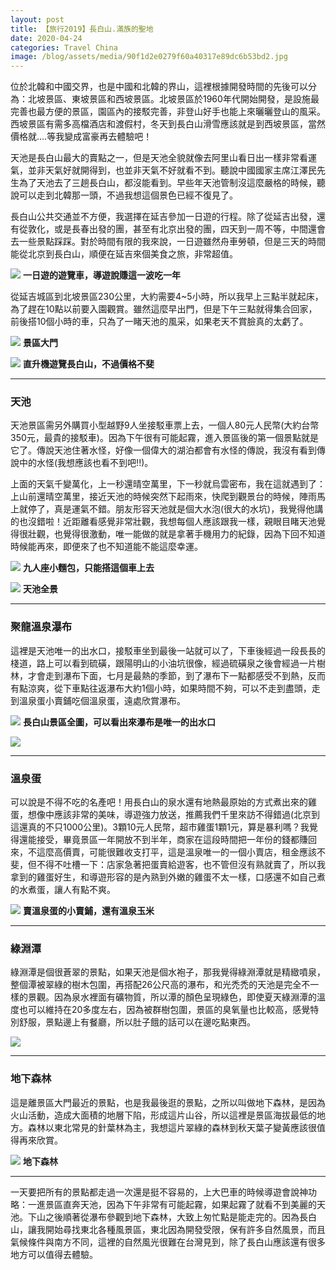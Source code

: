 ```yaml
---
layout: post 
title: 【旅行2019】長白山.滿族的聖地
date: 2020-04-24 
categories: Travel China 
image: /blog/assets/media/90f1d2e0279f60a40317e89dc6b53bd2.jpg
---
```

位於北韓和中國交界，也是中國和北韓的界山，這裡根據開發時間的先後可以分為：北坡景區、東坡景區和西坡景區。北坡景區於1960年代開始開發，是設施最完善也最方便的景區，園區內的接駁完善，非登山好手也能上來曬曬登山的風采。西坡景區有需多高檔酒店和渡假村，冬天到長白山滑雪應該就是到西坡景區，當然價格就….等我變成富豪再去體驗吧！

天池是長白山最大的賣點之一，但是天池全貌就像去阿里山看日出一樣非常看運氣，並非天氣好就開得到，也並非天氣不好就看不到。聽說中國國家主席江澤民先生為了天池去了三趟長白山，都沒能看到。早些年天池管制沒這麼嚴格的時候，聽說可以走到北韓那一頭，不過我想這個景色已經不復見了。

長白山公共交通並不方便，我選擇在延吉參加一日遊的行程。除了從延吉出發，還有從敦化，或是長春出發的團，甚至有北京出發的團，四天到一周不等，中間還會去一些景點踩踩。對於時間有限的我來說，一日遊雖然舟車勞頓，但是三天的時間能從北京到長白山，順便在延吉來個美食之旅，非常超值。

![](/blog/assets/media/97201129a2b70212e6c2351596c1a132.jpg)
**一日遊的遊覽車，導遊說賺這一波吃一年**

從延吉城區到北坡景區230公里，大約需要4\~5小時，所以我早上三點半就起床，為了趕在10點以前要入園觀賞。雖然這麼早出門，但是下午三點就得集合回家，前後搭10個小時的車，只為了一睹天池的風采，如果老天不賞臉真的太虧了。

![](/blog/assets/media/32e671a7761d2e4665001b4681e35308.jpg)
**景區大門**

![](/blog/assets/media/33fa46b3833dc6c8dbc6b25f1a5ff5d5.jpg)
**直升機遊覽長白山，不過價格不斐**

***
### 天池

天池景區需另外購買小型越野9人坐接駁車票上去，一個人80元人民幣(大約台幣350元，最貴的接駁車)。因為下午很有可能起霧，進入景區後的第一個景點就是它了。傳說天池住著水怪，好像一個偉大的湖泊都會有水怪的傳說，我沒有看到傳說中的水怪(我想應該也看不到吧!!)。

上面的天氣千變萬化，上一秒還晴空萬里，下一秒就烏雲密布，我在這就遇到了：上山前還晴空萬里，接近天池的時候突然下起雨來，快爬到觀景台的時候，陣雨馬上就停了，真是運氣不錯。朋友形容天池就是個大水泡(很大的水坑)，我覺得他講的也沒錯啦！近距離看感覺非常壯觀，我想每個人應該跟我一樣，親眼目睹天池覺得很壯觀，也覺得很激動，唯一能做的就是拿著手機用力的紀錄，因為下回不知道時候能再來，即便來了也不知道能不能這麼幸運。

![](/blog/assets/media/64b27b4b9683445cbe8332fabd809eb7.jpg)
**九人座小麵包，只能搭這個車上去**

![](/blog/assets/media/81f4524c6c0573627f043cff5647c6c8.jpg)
**天池全景**

***
### 聚龍溫泉瀑布

這裡是天池唯一的出水口，接駁車坐到最後一站就可以了，下車後經過一段長長的棧道，路上可以看到硫磺，跟陽明山的小油坑很像，經過硫磺泉之後會經過一片樹林，才會走到瀑布下面，七月是最熱的季節，到了瀑布下一點都感受不到熱，反而有點涼爽，從下車點往返瀑布大約1個小時，如果時間不夠，可以不走到盡頭，走到溫泉蛋小賣鋪吃個溫泉蛋，遠處欣賞瀑布。

![](/blog/assets/media/0677270177a7675e738c230e81777c5e.jpg)
**長白山景區全圖，可以看出來瀑布是唯一的出水口**

![](/blog/assets/media/a926505e97eb2278cbfba72395649955.jpg)

***
### 溫泉蛋

可以說是不得不吃的名產吧！用長白山的泉水還有地熱最原始的方式煮出來的雞蛋，想像中應該非常的美味，導遊強力放送，推薦我們千里來訪不得錯過(北京到這還真的不只1000公里)。3顆10元人民幣，超市雞蛋1顆1元，算是暴利嗎？我覺得還能接受，畢竟景區一年開放不到半年，商家在這段時間把一年份的錢都賺回來，不這麼高價賣，可能很難收支打平，這是溫泉唯一的一個小賣店，租金應該不斐，但不得不吐槽一下：店家急著把蛋賣給遊客，也不管但沒有熟就賣了，所以我拿到的雞蛋好生，和導遊形容的是內熟到外嫩的雞蛋不太一樣，口感還不如自己煮的水煮蛋，讓人有點不爽。

![](/blog/assets/media/90c1979358dafe4cf30a3312e866a8a5.jpg)
**賣溫泉蛋的小賣鋪，還有溫泉玉米**

***
### 綠淵潭

綠淵潭是個很蒼翠的景點，如果天池是個水袍子，那我覺得綠淵潭就是精緻噴泉，整個潭被翠綠的樹木包圍，再搭配26公尺高的瀑布，和光禿禿的天池是完全不一樣的景觀。因為泉水裡面有礦物質，所以潭的顏色呈現綠色，即使夏天綠淵潭的溫度也可以維持在20多度左右，因為被群樹包圍，景區的臭氧量也比較高，感覺特別舒服，景點邊上有餐廳，所以肚子餓的話可以在邊吃點東西。

![](/blog/assets/media/90f1d2e0279f60a40317e89dc6b53bd2.jpg)

***
### 地下森林

這是離景區大門最近的景點，也是我最後逛的景點，之所以叫做地下森林，是因為火山活動，造成大面積的地層下陷，形成這片山谷，所以這裡是景區海拔最低的地方。森林以東北常見的針葉林為主，我想這片翠綠的森林到秋天葉子變黃應該很值得再來欣賞。

![](/blog/assets/media/7f8b9918d4e6873b7fff264a3455e5bb.jpg)
**地下森林**

***
一天要把所有的景點都走過一次還是挺不容易的，上大巴車的時候導遊會說神功略：一進景區直奔天池，因為下午非常有可能起霧，如果起霧了就看不到美麗的天池。下山之後順著從瀑布參觀到地下森林，大致上匆忙點是能走完的。因為長白山，讓我開始尋找東北各種風景區，東北因為開發受限，保有許多自然風景，而且氣候條件與南方不同，這裡的自然風光很難在台灣見到，除了長白山應該還有很多地方可以值得去體驗。
